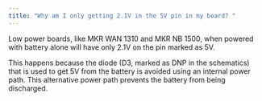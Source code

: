 ```yaml
---
title: "Why am I only getting 2.1V in the 5V pin in my board? "
---
```


Low power boards, like MKR WAN 1310 and MKR NB 1500, when powered with battery alone will have only 2.1V on the pin marked as 5V.

This happens because the diode (D3, marked as DNP in the schematics) that is used to get 5V from the battery is avoided using an internal power path. This alternative power path prevents the battery from being discharged.
